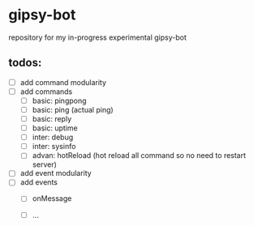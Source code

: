 # gipsy-bot
repository for my in-progress experimental gipsy-bot

## todos:
- [ ] add command modularity
- [ ] add commands
  - [ ] basic: pingpong
  - [ ] basic: ping (actual ping)
  - [ ] basic: reply
  - [ ] basic: uptime
  - [ ] inter: debug
  - [ ] inter: sysinfo
  - [ ] advan: hotReload (hot reload all command so no need to restart server)

- [ ] add event modularity
- [ ] add events
  - [ ] onMessage
  - [ ] ...
  
